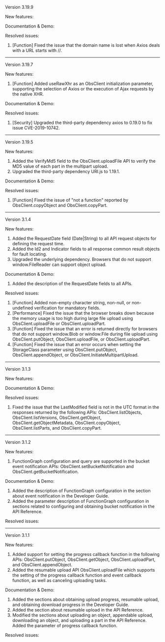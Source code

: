 
Version 3.19.9

New features:

Documentation & Demo:

Resolved issues:
1. [Function] Fixed the issue that the domain name is lost when Axios deals with a URL starts with //.

-----------------------------------------------------------------------------------

Version 3.19.7

New features:
1. [Function] Added useRawXhr as an ObsClient initialization parameter, supporting the selection of Axios or the execution of Ajax requests by the native XHR.

Documentation & Demo:

Resolved issues:
1. [Security] Upgraded the third-party dependency axios to 0.19.0 to fix issue CVE-2019-10742.

-----------------------------------------------------------------------------------

Version 3.19.5

New features:
1. Added the VerifyMd5 field to the ObsClient.uploadFile API to verify the MD5 value of each part in the multipart upload.
2. Upgraded the third-party dependency URI.js to 1.19.1.

Documentation & Demo:

Resolved issues:
1. [Function] Fixed the issue of "not a function" reported by ObsClient.copyObject and ObsClient.copyPart.

-----------------------------------------------------------------------------------

Version 3.1.4

New features:
1. Added the RequestDate field (Date|String) to all API request objects for defining the request time.
2. Added the Id2 and Indicator fields to all response common result objects for fault locating.
3. Upgraded the underlying dependency. Browsers that do not support window.FileReader can support object upload.

Documentation & Demo:
1. Added the description of the RequestDate fields to all APIs.

Resolved issues:

1. [Function] Added non-empty character string, non-null, or non-undefined verification for mandatory fields.
2. [Performance] Fixed the issue that the browser breaks down because the memory usage is too high during large file upload using ObsClient.uploadFile or ObsClient.uploadPart.
3. [Function] Fixed the issue that an error is returned directly for browsers that do not support window.Blob or window.File during file upload using ObsClient.putObject, ObsClient.uploadFile, or ObsClient.uploadPart.
4. [Function] Fixed the issue that an error occurs when setting the StorageClass parameter using ObsClient.putObject, ObsClient.appendObject, or ObsClient.InitiateMultipartUpload.

-----------------------------------------------------------------------------------

Version 3.1.3

New features:

Documentation & Demo:

Resolved issues:
1. Fixed the issue that the LastModified field is not in the UTC format in the responses returned by the following APIs: ObsClient.listObjects, ObsClient.listVersions, ObsClient.getObject, ObsClient.getObjectMetadata, ObsClient.copyObject, ObsClient.listParts, and ObsClient.copyPart.

-----------------------------------------------------------------------------------

Version 3.1.2

New features:
1. FunctionGraph configuration and query are supported in the bucket event notification APIs: ObsClient.setBucketNotification and ObsClient.getBucketNotification.

Documentation & Demo:
1. Added the description of FunctionGraph configuration in the section about event notification in the Developer Guide.
2. Added the parameter description of FunctionGraph configuration in sections related to configuring and obtaining bucket notification in the API Reference.

Resolved issues:

--------------------------------------------------------------

Version 3.1.1

New features:
1. Added support for setting the progress callback function in the following APIs: ObsClient.putObject, ObsClient.getObject, ObsClient.uploadPart, and ObsClient.appendObject.
2. Added the resumable upload API ObsClient.uploadFile which supports the setting of the progress callback function and event callback function, as well as canceling uploading tasks.
	
Documentation & Demo:
1. Added the sections about obtaining upload progress, resumable upload, and obtaining download progress in the Developer Guide.
2. Added the section about resumable upload in the API Reference.
3. Modified the sections about uploading an object, appendable upload, downloading an object, and uploading a part in the API Reference. Added the parameter of progress callback function.

Resolved issues:
